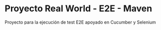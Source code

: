 # Proyecto Real World - E2E - Maven

Proyecto para la ejecución de test E2E apoyado en Cucumber y Selenium 